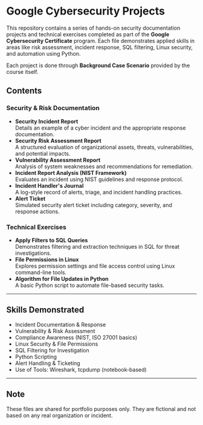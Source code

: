 # Google Cybersecurity Projects

This repository contains a series of hands-on security documentation projects and technical exercises completed as part of the **Google Cybersecurity Certificate** program. Each file demonstrates applied skills in areas like risk assessment, incident response, SQL filtering, Linux security, and automation using Python.

Each project is done through **Background Case Scenario** provided by the course itself.

## Contents

### Security & Risk Documentation
- **Security Incident Report**  
  Details an example of a cyber incident and the appropriate response documentation.
- **Security Risk Assessment Report**  
  A structured evaluation of organizational assets, threats, vulnerabilities, and potential impacts.
- **Vulnerability Assessment Report**  
  Analysis of system weaknesses and recommendations for remediation.
- **Incident Report Analysis (NIST Framework)**  
  Evaluates an incident using NIST guidelines and response protocol.
- **Incident Handler's Journal**  
  A log-style record of alerts, triage, and incident handling practices.
- **Alert Ticket**  
  Simulated security alert ticket including category, severity, and response actions.

### Technical Exercises
- **Apply Filters to SQL Queries**  
  Demonstrates filtering and extraction techniques in SQL for threat investigations.
- **File Permissions in Linux**  
  Explores permission settings and file access control using Linux command-line tools.
- **Algorithm for File Updates in Python**  
  A basic Python script to automate file-based security tasks.

---

## Skills Demonstrated
- Incident Documentation & Response  
- Vulnerability & Risk Assessment  
- Compliance Awareness (NIST, ISO 27001 basics)  
- Linux Security & File Permissions  
- SQL Filtering for Investigation  
- Python Scripting  
- Alert Handling & Ticketing  
- Use of Tools: Wireshark, tcpdump (notebook-based)

---

## Note
These files are shared for portfolio purposes only. They are fictional and not based on any real organization or incident.

